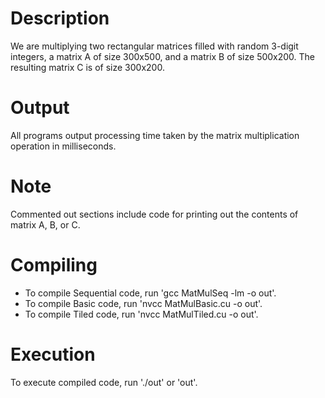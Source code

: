 # Description
We are multiplying two rectangular matrices filled with random 3-digit integers, a matrix A of size 300x500, and a matrix B of size 500x200. The resulting matrix C is of size 300x200.

# Output
All programs output processing time taken by the matrix multiplication operation in milliseconds.

# Note
Commented out sections include code for printing out the contents of matrix A, B, or C.

# Compiling
- To compile Sequential code, run 'gcc MatMulSeq -lm -o out'.
- To compile Basic code, run 'nvcc MatMulBasic.cu -o out'.
- To compile Tiled code, run 'nvcc MatMulTiled.cu -o out'.

# Execution
To execute compiled code, run './out' or 'out'.
